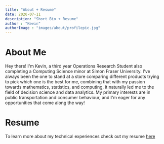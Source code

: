 ```yaml
---
title: "About + Resume"
date: 2020-07-11
description: "Short Bio + Resume"
author : "Kevin"
authorImage : "images/about/profilepic.jpg"
---
```


# About Me

Hey there! I'm Kevin, a third year Operations Research Student also completing a Computing Science minor at Simon Fraser University. I've always been the one to stand at a store comparing different products trying to pick which one is the best for me, combining that with my passion towards mathematics, statistics, and computing, it naturally led me to the field of decision science and data analytics. My primary interests are in public transportation and consumer behaviour, and I'm eager for any opportunities that come along the way!

# Resume

To learn more about my technical experiences check out my resume [here](https://github.com/kaishuun/Portfolio-Website/blob/master/public/images/about/Resume-%20Kevin.pdf)
